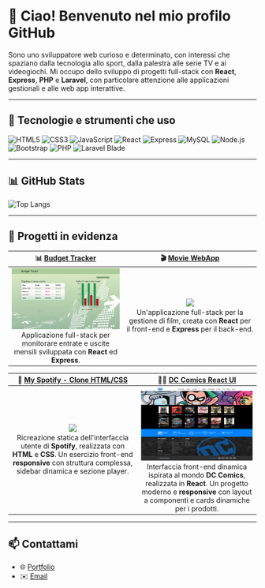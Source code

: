 # 👋 Ciao! Benvenuto nel mio profilo GitHub

Sono uno sviluppatore web curioso e determinato, con interessi che spaziano dalla tecnologia allo sport, dalla palestra alle serie TV e ai videogiochi.
Mi occupo dello sviluppo di progetti full-stack con **React**, **Express**, **PHP** e **Laravel**, con particolare attenzione alle applicazioni gestionali e alle web app interattive.

---

## 🧰 Tecnologie e strumenti che uso

![HTML5](https://img.shields.io/badge/-HTML5-E34F26?logo=html5&logoColor=fff&style=flat-square)
![CSS3](https://img.shields.io/badge/-CSS3-1572B6?logo=css3&logoColor=fff&style=flat-square)
![JavaScript](https://img.shields.io/badge/-JavaScript-F7DF1E?logo=javascript&logoColor=000&style=flat-square)
![React](https://img.shields.io/badge/-React-61DAFB?logo=react&logoColor=000&style=flat-square)
![Express](https://img.shields.io/badge/-Express-000000?logo=express&logoColor=fff&style=flat-square)
![MySQL](https://img.shields.io/badge/-MySQL-4479A1?logo=mysql&logoColor=fff&style=flat-square)
![Node.js](https://img.shields.io/badge/-Node.js-339933?logo=node.js&logoColor=fff&style=flat-square)
![Bootstrap](https://img.shields.io/badge/-Bootstrap-7952B3?logo=bootstrap&logoColor=fff&style=flat-square)
![PHP](https://img.shields.io/badge/-PHP-777BB4?logo=php&logoColor=fff&style=flat-square)
![Laravel Blade](https://img.shields.io/badge/-Blade-E74430?logo=laravel&logoColor=fff&style=flat-square)

---

## 📊 GitHub Stats

![Top Langs](https://github-readme-stats.vercel.app/api/top-langs/?username=giovannidibello&layout=compact&theme=radical)

---

## 🚀 Progetti in evidenza

| 📊 **[Budget Tracker](https://github.com/giovannidibello/budget-tracker)** | 🎬 **[Movie WebApp](https://github.com/giovannidibello/webapp-react)** |
| :---: | :---: |
| <img src="https://github.com/giovannidibello/budget-tracker/raw/main/frontend/public/BudgetTrackerPreview.gif" width="300px"> <br> Applicazione full-stack per monitorare entrate e uscite mensili sviluppata con **React** ed **Express**. | <img src="https://github.com/giovannidibello/webapp-react/blob/main/public/preview.png" width="300px"> <br> Un'applicazione full-stack per la gestione di film, creata con **React** per il front-end e **Express** per il back-end. |

| 🎵 **[My Spotify - Clone HTML/CSS](https://github.com/giovannidibello/html-css-spotifyweb)** | 🦸‍♂️ **[DC Comics React UI](https://github.com/giovannidibello/react-dc-comics)** |
| :---: | :---: |
| <img src="https://github.com/giovannidibello/html-css-spotifyweb/raw/main/img/preview.png" width="300px"> <br> Ricreazione statica dell'interfaccia utente di **Spotify**, realizzata con **HTML** e **CSS**. Un esercizio front-end **responsive** con struttura complessa, sidebar dinamica e sezione player. | <img src="https://github.com/giovannidibello/react-dc-comics/raw/main/public/preview.png" width="300px" height="150px"> <br> Interfaccia front-end dinamica ispirata al mondo **DC Comics**, realizzata in **React**. Un progetto moderno e **responsive** con layout a componenti e cards dinamiche per i prodotti. |

---

## 📫 Contattami

- 🌐 [Portfolio](https://github.com/giovannidibello)
- ✉️ [Email](mailto:dibellogio@gmail.com)



